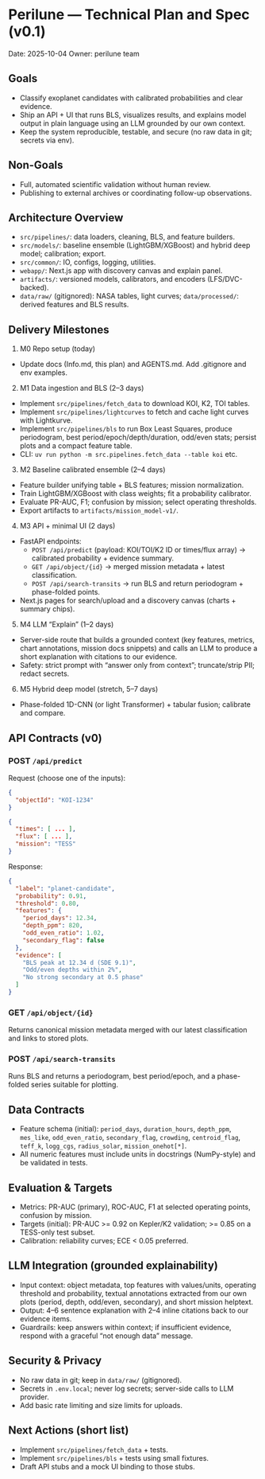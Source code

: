 # Perilune — Technical Plan and Spec (v0.1)

Date: 2025-10-04
Owner: perilune team

## Goals
- Classify exoplanet candidates with calibrated probabilities and clear evidence.
- Ship an API + UI that runs BLS, visualizes results, and explains model output in plain language using an LLM grounded by our own context.
- Keep the system reproducible, testable, and secure (no raw data in git; secrets via env).

## Non-Goals
- Full, automated scientific validation without human review.
- Publishing to external archives or coordinating follow-up observations.

## Architecture Overview
- `src/pipelines/`: data loaders, cleaning, BLS, and feature builders.
- `src/models/`: baseline ensemble (LightGBM/XGBoost) and hybrid deep model; calibration; export.
- `src/common/`: IO, configs, logging, utilities.
- `webapp/`: Next.js app with discovery canvas and explain panel.
- `artifacts/`: versioned models, calibrators, and encoders (LFS/DVC-backed).
- `data/raw/` (gitignored): NASA tables, light curves; `data/processed/`: derived features and BLS results.

## Delivery Milestones
1) M0 Repo setup (today)
- Update docs (Info.md, this plan) and AGENTS.md. Add .gitignore and env examples.

2) M1 Data ingestion and BLS (2–3 days)
- Implement `src/pipelines/fetch_data` to download KOI, K2, TOI tables.
- Implement `src/pipelines/lightcurves` to fetch and cache light curves with Lightkurve.
- Implement `src/pipelines/bls` to run Box Least Squares, produce periodogram, best period/epoch/depth/duration, odd/even stats; persist plots and a compact feature table.
- CLI: `uv run python -m src.pipelines.fetch_data --table koi` etc.

3) M2 Baseline calibrated ensemble (2–4 days)
- Feature builder unifying table + BLS features; mission normalization.
- Train LightGBM/XGBoost with class weights; fit a probability calibrator.
- Evaluate PR-AUC, F1; confusion by mission; select operating thresholds.
- Export artifacts to `artifacts/mission_model-v1/`.

4) M3 API + minimal UI (2 days)
- FastAPI endpoints:
  - `POST /api/predict` (payload: KOI/TOI/K2 ID or times/flux array) -> calibrated probability + evidence summary.
  - `GET /api/object/{id}` -> merged mission metadata + latest classification.
  - `POST /api/search-transits` -> run BLS and return periodogram + phase-folded points.
- Next.js pages for search/upload and a discovery canvas (charts + summary chips).

5) M4 LLM “Explain” (1–2 days)
- Server-side route that builds a grounded context (key features, metrics, chart annotations, mission docs snippets) and calls an LLM to produce a short explanation with citations to our evidence.
- Safety: strict prompt with “answer only from context”; truncate/strip PII; redact secrets.

6) M5 Hybrid deep model (stretch, 5–7 days)
- Phase-folded 1D-CNN (or light Transformer) + tabular fusion; calibrate and compare.

## API Contracts (v0)
### POST `/api/predict`
Request (choose one of the inputs):
```json
{
  "objectId": "KOI-1234"
}
```
```json
{
  "times": [ ... ],
  "flux": [ ... ],
  "mission": "TESS"
}
```
Response:
```json
{
  "label": "planet-candidate",
  "probability": 0.91,
  "threshold": 0.80,
  "features": {
    "period_days": 12.34,
    "depth_ppm": 820,
    "odd_even_ratio": 1.02,
    "secondary_flag": false
  },
  "evidence": [
    "BLS peak at 12.34 d (SDE 9.1)",
    "Odd/even depths within 2%",
    "No strong secondary at 0.5 phase"
  ]
}
```

### GET `/api/object/{id}`
Returns canonical mission metadata merged with our latest classification and links to stored plots.

### POST `/api/search-transits`
Runs BLS and returns a periodogram, best period/epoch, and a phase-folded series suitable for plotting.

## Data Contracts
- Feature schema (initial): `period_days`, `duration_hours`, `depth_ppm`, `mes_like`, `odd_even_ratio`, `secondary_flag`, `crowding`, `centroid_flag`, `teff_k`, `logg_cgs`, `radius_solar`, `mission_onehot[*]`.
- All numeric features must include units in docstrings (NumPy-style) and be validated in tests.

## Evaluation & Targets
- Metrics: PR-AUC (primary), ROC-AUC, F1 at selected operating points, confusion by mission.
- Targets (initial): PR-AUC >= 0.92 on Kepler/K2 validation; >= 0.85 on a TESS-only test subset.
- Calibration: reliability curves; ECE < 0.05 preferred.

## LLM Integration (grounded explainability)
- Input context: object metadata, top features with values/units, operating threshold and probability, textual annotations extracted from our own plots (period, depth, odd/even, secondary), and short mission helptext.
- Output: 4–6 sentence explanation with 2–4 inline citations back to our evidence items.
- Guardrails: keep answers within context; if insufficient evidence, respond with a graceful “not enough data” message.

## Security & Privacy
- No raw data in git; keep in `data/raw/` (gitignored).
- Secrets in `.env.local`; never log secrets; server-side calls to LLM provider.
- Add basic rate limiting and size limits for uploads.

## Next Actions (short list)
- Implement `src/pipelines/fetch_data` + tests.
- Implement `src/pipelines/bls` + tests using small fixtures.
- Draft API stubs and a mock UI binding to those stubs.

